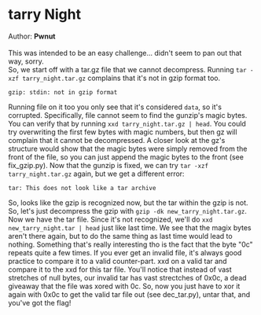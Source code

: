 # tarry Night
Author: **Pwnut**
<br><br>
This was intended to be an easy challenge... didn't seem to pan out that way, sorry.
<br>
So, we start off with a tar.gz file that we cannot decompress. Running `tar -xzf tarry_night.tar.gz` complains that it's not in gzip format too.
```
gzip: stdin: not in gzip format
```
Running file on it too you only see that it's considered `data`, so it's corrupted. Specifically, file cannot seem to find the gunzip's magic bytes.
You can verify that by running `xxd tarry_night.tar.gz | head`. You could try overwriting the first few bytes with magic numbers, but then gz will complain that it cannot be decompressed. A closer look
at the gz's structure would show that the magic bytes were simply removed from the front of the file, so you can just append the magic bytes to the front (see fix_gzip.py). Now that the gunzip is fixed, we can try
`tar -xzf tarry_night.tar.gz` again, but we get a different error:
```
tar: This does not look like a tar archive
```
So, looks like the gzip is recognized now, but the tar within the gzip is not. So, let's just decompress the gzip with `gzip -dk new_tarry_night.tar.gz`. Now we have the tar file. Since it's not recognized, we'll do
`xxd new_tarry_night.tar | head` just like last time. We see that the magix bytes aren't there again, but to do the same thing as last time would lead to nothing. Something that's really interesting tho is the fact that the byte "0c"
repeats quite a few times. If you ever get an invalid file, it's always good practice to compare it to a valid counter-part. xxd on a valid tar and compare it to the xxd for this tar file. You'll notice that instead of vast stretches
of null bytes, our invalid tar has vast strectches of 0x0c, a dead giveaway that the file was xored with 0c. So, now you just have to xor it again with 0x0c to get the valid tar file out (see dec_tar.py), untar that, and you've got the
flag!
